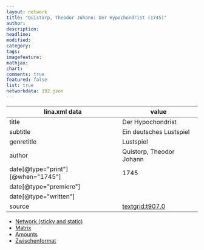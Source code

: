 ```yaml
---
layout: network
title: "Quistorp, Theodor Johann: Der Hypochondrist (1745)"
author:
description:
headline:
modified:
category:
tags:
imagefeature: 
mathjax: 
chart: 
comments: true
featured: false
list: true
networkdata: 192.json
---
```

lina.xml data  | value
------------- | -------------
title|Der Hypochondrist
subtitle|Ein deutsches Lustspiel
genretitle|Lustspiel
author|Quistorp, Theodor Johann
date[@type="print"][@when="1745"]|1745
date[@type="premiere"]|
date[@type="written"]|
source|[textgrid:t907.0](https://textgridlab.org/1.0/tgcrud-public/rest/textgrid:t907.0/data)



* [Network (sticky and static)](/network192)
* [Matrix](/matrix192)
* [Amounts](/amounts192)
* [Zwischenformat](/lina192 )
